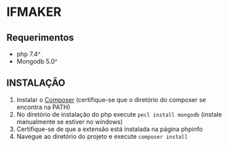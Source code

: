 # IFMAKER

## Requerimentos
* php 7.4^
* Mongodb 5.0^

## INSTALAÇÃO
1. Instalar o [Composer](https://getcomposer.org/download/) (certifique-se que o diretório do composer se encontra na PATH)
2. No diretório de instalação do php execute ``` pecl install mongodb ``` (instale manualmente se estiver no windows)
3. Certifique-se de que a extensão está instalada na página phpinfo
4. Navegue ao diretório do projeto e execute ``` composer install ``` 


